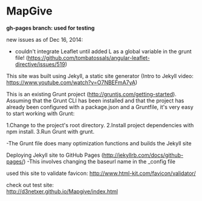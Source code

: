 MapGive
===========

**gh-pages branch: used for testing**

new issues as of Dec 16, 2014:

- couldn't integrate Leaflet until added L as a global variable in the grunt file!
(https://github.com/tombatossals/angular-leaflet-directive/issues/519)




This site was built using Jekyll, a static site generator (Intro to Jekyll video: https://www.youtube.com/watch?v=O7NBEFmA7yA)

This is an existing Grunt project (http://gruntjs.com/getting-started). 
Assuming that the Grunt CLI has been installed and that the project has already been configured with a package.json and a Gruntfile, it's very easy to start working with Grunt:

1.Change to the project's root directory.
2.Install project dependencies with npm install.
3.Run Grunt with grunt.

-The Grunt file does many optimization functions and builds the Jekyll site

Deploying Jekyll site to GitHub Pages (http://jekyllrb.com/docs/github-pages/)
-This involves changing the baseurl name in the _config file

used this site to validate favicon:
http://www.html-kit.com/favicon/validator/

check out test site:   
http://d3netxer.github.io/Mapgive/index.html




